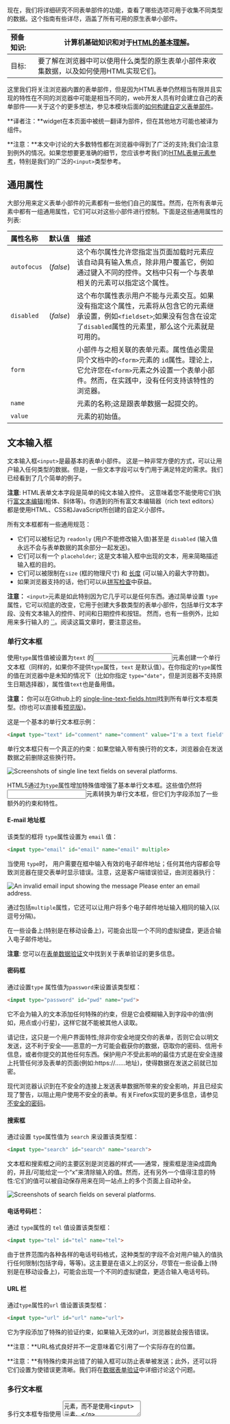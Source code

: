 现在，我们将详细研究不同表单部件的功能，查看了哪些选项可用于收集不同类型的数据。这个指南有些详尽，涵盖了所有可用的原生表单小部件。

| 预备知识: | 计算机基础知识和对于[HTML的基本理解](1/en-US/docs/Learn/HTML/Introduction_to_HTML)。 |
| :-------- | ------------------------------------------------------------ |
| 目标:     | 要了解在浏览器中可以使用什么类型的原生表单小部件来收集数据，以及如何使用HTML实现它们。 |

这里我们将关注浏览器内置的表单部件，但是因为HTML表单仍然相当有限并且实现的特性在不同的浏览器中可能是相当不同的，web开发人员有时会建立自己的表单部件——关于这个的更多想法，参见本模块后面的[如何构建自定义表单部件](1/en-US/docs/Learn/HTML/Forms/How_to_build_custom_form_widgets)。

**译者注：**widget在本页面中被统一翻译为部件，但在其他地方可能也被译为组件。

**注意：**本文中讨论的大多数特性都在浏览器中得到了广泛的支持;我们会注意到例外的情况。如果您想要更准确的细节，您应该参考我们的[HTML表单元素参考](1/en-US/docs/Web/HTML/Element#Forms)，特别是我们的广泛的`<input>`类型参考。

## 通用属性

大部分用来定义表单小部件的元素都有一些他们自己的属性。然而，在所有表单元素中都有一组通用属性，它们可以对这些小部件进行控制。下面是这些通用属性的列表:

| 属性名称    | 默认值    | 描述                                                         |
| :---------- | :-------- | :----------------------------------------------------------- |
| `autofocus` | (*false*) | 这个布尔属性允许您指定当页面加载时元素应该自动具有输入焦点，除非用户覆盖它，例如通过键入不同的控件。文档中只有一个与表单相关的元素可以指定这个属性。 |
| `disabled`  | (*false*) | 这个布尔属性表示用户不能与元素交互。如果没有指定这个属性，元素将从包含它的元素继承设置，例如`<fieldset>`;如果没有包含在设定了`disabled`属性的元素里，那么这个元素就是可用的。 |
| `form`      |           | 小部件与之相关联的表单元素。属性值必需是同个文档中的`<form>`元素的 `id`属性。理论上，它允许您在`<form>`元素之外设置一个表单小部件。然而，在实践中，没有任何支持该特性的浏览器。 |
| `name`      |           | 元素的名称;这是跟表单数据一起提交的。                        |
| `value`     |           | 元素的初始值。                                               |

## 文本输入框

文本输入框`<input>`是最基本的表单小部件。 这是一种非常方便的方式，可以让用户输入任何类型的数据。但是，一些文本字段可以专门用于满足特定的需求。我们已经看到了几个简单的例子。

**注意**: HTML表单文本字段是简单的纯文本输入控件。 这意味着您不能使用它们执行[富文本编辑](1/en-US/docs/Rich-Text_Editing_in_Mozilla)(粗体、斜体等)。你遇到的所有富文本编辑器（rich text editors）都是使用HTML、CSS和JavaScript所创建的自定义小部件。

所有文本框都有一些通用规范：

- 它们可以被标记为 `readonly` (用户不能修改输入值)甚至是 `disabled` (输入值永远不会与表单数据的其余部分一起发送)。
- 它们可以有一个 `placeholder`; 这是文本输入框中出现的文本，用来简略描述输入框的目的。
- 它们可以被限制在`size` (框的物理尺寸) 和 [长度](1/en-US/docs/Web/HTML/Element/Input#attr-maxlength) (可以输入的最大字符数)。
- 如果浏览器支持的话，他们可以从[拼写检查](1/en-US/docs/HTML/Element/input#attr-spellcheck)中获益。

**注意：** `<input>`元素是如此特别因为它几乎可以是任何东西。通过简单设置 `type` 属性，它可以彻底的改变，它用于创建大多数类型的表单小部件，包括单行文本字段、没有文本输入的控件、时间和日期控件和按钮。 然而，也有一些例外，比如用来多行输入的 [``]( 1/docs/Web/HTML/Element/textarea)。阅读这篇文章时，要注意这些。

### 单行文本框



使用`type`属性值被设置为`text` 的<input>元素创建一个单行文本框（同样的，如果你不提供`type`属性，`text` 是默认值）。在你指定的`type`属性的值在浏览器中是未知的情况下（比如你指定 `type="date"`，但是浏览器不支持原生日期选择器），属性值`text`也是备用值。

**注意：** 你可以在Github上的 [single-line-text-fields.html](https://github.com/mdn/learning-area/blob/master/html/forms/native-form-widgets/single-line-text-fields.html)找到所有单行文本框类型。(你也可以直接看[预览版]( 1/learning-area/html/forms/native-form-widgets/single-line-text-fields.html))。

这是一个基本的单行文本框示例：

```html
<input type="text" id="comment" name="comment" value="I'm a text field">
```

单行文本框只有一个真正的约束：如果您输入带有换行符的文本，浏览器会在发送数据之前删除这些换行符。

![Screenshots of single line text fields on several platforms.](1/files/4273/all-single-line-text-field.png)

HTML5通过为`type`属性增加特殊值增强了基本单行文本框。这些值仍然将<input>元素转换为单行文本框，但它们为字段添加了一些额外的约束和特性。

#### E-mail 地址框

该类型的框将 `type`属性设置为 `email` 值：

```html
<input type="email" id="email" name="email" multiple>
```

当使用 `type`时， 用户需要在框中输入有效的电子邮件地址；任何其他内容都会导致浏览器在提交表单时显示错误。注意，这是客户端错误验证，由浏览器执行：

![An invalid email input showing the message Please enter an email address.](https://mdn.mozillademos.org/files/14781/email-invalid.png)

通过包括`multiple`属性，它还可以让用户将多个电子邮件地址输入相同的输入(以逗号分隔)。

在一些设备上(特别是在移动设备上)，可能会出现一个不同的虚拟键盘，更适合输入电子邮件地址。

**注意**: 您可以在[表单数据验证](1/en-US/docs/Learn/HTML/Forms/Form_validation)文中找到关于表单验证的更多信息。

#### 密码框

通过设置`type` 属性值为`password`来设置该类型框：

```html
<input type="password" id="pwd" name="pwd">
```

它不会为输入的文本添加任何特殊的约束，但是它会模糊输入到字段中的值(例如，用点或小行星)，这样它就不能被其他人读取。

请记住，这只是一个用户界面特性;除非你安全地提交你的表单，否则它会以明文发送，这不利于安全——恶意的一方可能会截获你的数据，窃取你的密码、信用卡信息，或者你提交的其他任何东西。保护用户不受此影响的最佳方式是在安全连接上托管任何涉及表单的页面(例如:https://……地址)，使得数据在发送之前就已加密。

现代浏览器认识到在不安全的连接上发送表单数据所带来的安全影响，并且已经实现了警告，以阻止用户使用不安全的表单。有关Firefox实现的更多信息，请参见[不安全的密码](1/en-US/docs/Web/Security/Insecure_passwords)。

#### 搜索框

通过设置 `type`属性值为 `search` 来设置该类型框：

```html
<input type="search" id="search" name="search">
```

文本框和搜索框之间的主要区别是浏览器的样式——通常，搜索框是渲染成圆角的，并且/可能给定一个“x”来清除输入的值。然而，还有另外一个值得注意的特性:它们的值可以被自动保存用来在同一站点上的多个页面上自动补全。

![Screenshots of search fields on several platforms.](1/files/4269/all-search-field.png)

#### 电话号码栏：

通过 `type`属性的 `tel` 值设置该类型框：

```html
<input type="tel" id="tel" name="tel">
```

由于世界范围内各种各样的电话号码格式，这种类型的字段不会对用户输入的值执行任何限制(包括字母，等等)。这主要是在语义上的区分，尽管在一些设备上(特别是在移动设备上)，可能会出现一个不同的虚拟键盘，更适合输入电话号码。

#### URL 栏

通过`type`属性的`url` 值设置该类型框：

```html
<input type="url" id="url" name="url">
```

它为字段添加了特殊的验证约束，如果输入无效的url，浏览器就会报告错误。

**注意：**URL格式良好并不一定意味着它引用了一个实际存在的位置。

**注意：**有特殊约束并出错了的输入框可以防止表单被发送；此外，还可以将它们设置为使错误更清晰。我们将在[数据表单验证](1/en-US/docs/HTML/Forms/Data_form_validation)中详细讨论这个问题。

### 多行文本框



多行文本框专指使用 <textarea>元素，而不是使用<input> 元素。

```html
<textarea cols="30" rows="10"></textarea>
```

textarea和常规的单行文本字段之间的主要区别是，允许用户输入包含硬换行符(即按回车)的文本。

![Screenshots of multi-lines text fields on several platforms.](1/files/4271/all-multi-lines-text-field.png)

注意到在大多数浏览器中，文本区域在右下角有一个拖放操作，允许用户调整它的大小。这种调整能力可以通过使用[CSS](1/en-US/docs/Learn/CSS)设置文本区域的[`resize`]( 1/docs/Web/CSS/resize)性质为 `none` 来关闭。

**<textarea>** 还接受了一些额外的属性，以控制它在几行代码中呈现的效果 (除此以外还有其他几个)：

**<textarea>** 元素属性

| 属性名 | 默认值 | 描述                                                 |
| :----- | :----- | :--------------------------------------------------- |
| `cols` | `20`   | 文本控件的可见宽度，平均字符宽度。                   |
| `rows` |        | 控制的可见文本行数。                                 |
| `wrap` | `soft` | 表示控件是如何包装文本的。可能的值：`hard` 或 `soft` |

注意，**<textarea>**元素与<input>元素的编写略有不同。<input>元素是一个空元素，这意味着它不能包含任何子元素。另一方面，**<textarea>** 元素是一个常规元素，可以包含文本内容的子元素。

这里有两个关键点需要注意：

- 如果您想为<input>元素定义一个默认值，那么您必须使用`value`属性;另一方面，对于**<textarea>** 元素，只需要将默认的文本放在起始标记和**<textarea>** 的结束标记之间。
- 因为它的本质， **<textarea>** 元素只接受文本内容；这意味着将任何HTML内容入**<textarea>** 中都呈现为纯文本内容。

## 下拉内容

下拉窗口小部件是一种简单的方法，可以让用户选择众多选项中的一个，而不需要占用用户界面的太多空间。HTML有两种类型的下拉内容:**select box**和**autocomplete box**。在这两种情况下，交互都是相同的——一旦控件被激活，浏览器就会显示用户可以选择的值列表

### 选择框



一个选择框是用<select>元素创建的，其中有一个或多个<option>元素作为子元素，每个元素都指定了其中一个可能的值。

```html
<select id="simple" name="simple">
  <option>Banana</option>
  <option>Cherry</option>
  <option>Lemon</option>
</select>
```

如果需要，可以使用`selected`属性在所需的<option>元素上设置选择框的默认值---在页面加载时会默认选择该选项。<option>元素也可以嵌套在<optgroup>元素中，以创建视觉关联的组值：

```html
<select id="groups" name="groups">
  <optgroup label="fruits">
    <option>Banana</option>
    <option selected>Cherry</option>
    <option>Lemon</option>
  </optgroup>
  <optgroup label="vegetables">
    <option>Carrot</option>
    <option>Eggplant</option>
    <option>Potato</option>
  </optgroup>
</select>
```

![Screenshots of single line select box on several platforms.](1/files/4517/all-select.png)

如果一个<option>元素设置了`value`属性，那么当提交表单时该属性的值就会被发送。如果忽略了`value`属性，则使用<option>元素的内容作为选择框的值。

在<optgroup>元素中，`label`属性显示在值之前，但即使它看起来有点像一个选项，它也不是可选的。

### 多选选择框



默认情况下，选择框只允许用户选择一个值。通过将`multiple`属性添加到<select>元素，您可以允许用户通过操作系统提供的默认机制来选择几个值。 (如， 同时按下 Cmd/Ctrl 并点击多个值).

注意：在多个选项选择框的情况下，选择框不再显示值为下拉内容——相反，它们都显示在一个列表中。

```html
<select multiple id="multi" name="multi">
  <option>Banana</option>
  <option>Cherry</option>
  <option>Lemon</option>
</select>
```

![Screenshots of multi-lines select box on several platforms.](1/files/4559/all-multi-lines-select.png)

**注意：**所有支持<select> 元素的浏览器也支持 `multiple` 。

### 自动补全输入框



您可以使用<datalist>元素来为表单小部件提供建议的、自动完成的值，并使用一些[``]( 1/docs/Web/HTML/Element/option)子元素来指定要显示的值。

然后使用`list`属性将数据列表绑定到一个文本框(通常是一个<input>元素)。

一旦数据列表与表单小部件相关联，它的选项用于自动完成用户输入的文本;通常，这是作为一个下拉框提供给用户的，匹配在输入框中输入了的内容。

```html
<label for="myFruit">What's your favorite fruit?</label>
<input type="text" name="myFruit" id="myFruit" list="mySuggestion">
<datalist id="mySuggestion">
  <option>Apple</option>
  <option>Banana</option>
  <option>Blackberry</option>
  <option>Blueberry</option>
  <option>Lemon</option>
  <option>Lychee</option>
  <option>Peach</option>
  <option>Pear</option>
</datalist>
```

**注意：** 根据[HTML规范](http://www.w3.org/TR/html5/common-input-element-attributes.html#attr-input-list)，`list` 属性和<datalist>元素元素可以用于任何需要用户输入的小部件。但是，除了文本控件外(例如颜色或日期)，还不清楚它会如何工作，不同的浏览器在不同的情况下会有不同的表现。正因为如此，除了文本字段以外，要小心使用这个特性。

![Screenshots of datalist on several platforms.](1/files/4593/all-datalist.png)

#### 数据列表支持和后备

<datalist>元素是HTML表单的最新补充，因此浏览器的支持比我们之前看到的要少一些。最值得注意的是，它在版本小于10的IE中不受支持，同时在版本小于12的Safari中不受支持。

为了处理这个问题，这里有一个小技巧，可以为这些浏览器提供一个不错的备用：

```html
<label for="myFruit">What is your favorite fruit? (With fallback)</label>
<input type="text" id="myFruit" name="fruit" list="fruitList">
    
<datalist id="fruitList">
  <label for="suggestion">or pick a fruit</label>
  <select id="suggestion" name="altFruit">
    <option>Apple</option>
    <option>Banana</option>
    <option>Blackberry</option>
    <option>Blueberry</option>
    <option>Lemon</option>
    <option>Lychee</option>
    <option>Peach</option>
    <option>Pear</option>
  </select>
</datalist>
```

支持<datalist>元素的浏览器将忽略所有不是<option>元素的元素，并按照预期工作。另一方面，不支持<datalist>元素的浏览器将显示标签和选择框。当然，还有其他方法可以处理对<datalist>元素支持的不足，但这是最简单的(其他方法往往需要JavaScript)。

| Safari 6   | ![Screenshot of the datalist element fallback with Safari on Mac OS](1/files/4583/datalist-safari.png) |
| :--------- | ------------------------------------------------------------ |
| Firefox 18 | ![Screenshot of the datalist element with Firefox on Mac OS](1/files/4581/datalist-firefox-macos.png) |

## 可选中项

可选中项是可以通过单击它们来更改状态的小部件。有两种可选中项：复选框和单选按钮。两者都使用`checked`属性，以指示该部件的默认状态: "选中"或"未选中"。

值得注意的是，这些小部件与其他表单小部件不一样。对于大多数表单部件，一旦表单提交，所有具有`name`属性的小部件都会被发送，即使没有任何值被填。对于可选中项，只有在勾选时才发送它们的值。如果他们没有被勾选，就不会发送任何东西，甚至连他们的名字也没有。

**注意**: 你可以在Github上看到 [checkable-items.html](https://github.com/mdn/learning-area/blob/master/html/forms/native-form-widgets/checkable-items.html) (你也可以看[预览版]( 1/learning-area/html/forms/native-form-widgets/checkable-items.html))。

为了获得最大的可用性和可访问性，建议您在<fieldset>中包围每个相关项目的列表，并使用<legend>提供对列表的全面描述。每个单独的<label>/<input>元素都应该包含在它自己的列表项中(或者类似的)。正如在示例中显示的。

您还需要为这些类型的输入提供`value`属性，如果您想让它们具有意义——如果没有提供任何值，则复选框和单选按钮被赋予一个 `on`值。

### 复选框



使用`type`属性值为`checkbox`的 <input>元素来创建一个复选框。

```html
<input type="checkbox" checked id="carrots" name="carrots" value="carrots">
```

包含`checked`属性使复选框在页面加载时自动被选中。

![Screenshots of check boxes on several platforms.](1/files/4595/all-checkbox.png)

### 单选按钮



使用`type`属性值为`radio`的 <input>元素来创建一个单选按钮。

```html
<input type="radio" checked id="soup" name="meal">
```

几个单选按钮可以连接在一起。如果它们的`name`属性共享相同的值，那么它们将被认为属于同一组的按钮。同一组中只有一个按钮可以同时被选；这意味着当其中一个被选中时，所有其他的都将自动未选中。如果没有选中任何一个，那么整个单选按钮池就被认为处于未知状态，并且没有以表单的形式发送任何值。

```html
<fieldset>
  <legend>What is your favorite meal?</legend>
  <ul>
    <li>
      <label for="soup">Soup</label>
      <input type="radio" checked id="soup" name="meal" value="soup">
    </li>
    <li>
      <label for="curry">Curry</label>
      <input type="radio" id="curry" name="meal" value="curry">
    </li>
    <li>
      <label for="pizza">Pizza</label>
      <input type="radio" id="pizza" name="meal" value="pizza">
    </li>
  </ul>
</fieldset>
```

![Screenshots of radio buttons on several platforms.](1/files/4597/all-radio.png)

## 按钮

在HTML表单中，有三种按钮：

- Submit

  将表单数据发送到服务器。对于<button>元素, 省略 `type` 属性 (或是一个无效的 `type` 值) 的结果就是一个提交按钮.

- Reset

  将所有表单小部件重新设置为它们的默认值。

- Anonymous

  没有自动生效的按钮，但是可以使用JavaScript代码进行定制。

**注意**: 你可以在Github上看到[button-examples.html](https://github.com/mdn/learning-area/blob/master/html/forms/native-form-widgets/button-examples.html) (你也可以看[预览版]( 1/learning-area/html/forms/native-form-widgets/button-examples.html))。

使用<button>元素或者<input>元素来创建一个按钮。`type`属性的值指定显示什么类型的按钮。

### submit



```html
<button type="submit">
    This a <br><strong>submit button</strong>
</button>

<input type="submit" value="This is a submit button">
```

### reset



```html
<button type="reset">
    This a <br><strong>reset button</strong>
</button>

<input type="reset" value="This is a reset button">
```

### button



```html
<button type="button">
    This an <br><strong>anonymous button</strong>
</button>

<input type="button" value="This is an anonymous button">
```

不管您使用的是<button>元素还是<input>元素，按钮的行为都是一样的。然而，有一些显著的不同之处：

- 从示例中可以看到，<button>元素允许您在它们的标签中使用HTML内容，这些内容被插入到打开和关闭<button>标签中。另一方面，<input>元素是空元素;它们的标签插入在`value`属性中，因此只接受纯文本内容。
- 使用<button>元素，可以有一个不同于按钮标签的值(通过设置`value`中的属性值)。这在IE 8之前的版本中是不可靠的。

![Screenshots of buttons on several platforms.](1/files/4599/all-buttons.png)

从技术上讲，使用<button>元素或<input>元素定义的按钮几乎没有区别。唯一值得注意的区别是按钮本身的标签。在<input>元素中，标签只能是字符数据，而在<button>元素中，标签可以是HTML，因此可以相应地进行样式化。

## 高级表单部件

在本节中，我们将介绍那些让用户输入复杂或不寻常数据的小部件。这包括精确的或近似的数字，日期和时间，或颜色。

### 数字

用于数字的小部件是用`type`属性设置为`number`<input>的元素创建的。这个控件看起来像一个文本框，但是只允许浮点数，并且通常提供一些按钮来增加或减少小部件的值。

也可以：

- 通过设置`min`和`max`属性来约束该值。
- 通过设置`step`属性来指定增加和减少按钮更改小部件的步进值大小。

#### 例子

```html
<input type="number" name="age" id="age" min="1" max="10" step="2">
```

这将创建一个数字小部件，其值被限制为1到10之间的任何值，而其增加和减少按钮的步进值将更改为2。

在10以下的Internet Explorer版本中不支持`number` 输入。

### 滑块



另一种选择数字的方法是使用滑块。从视觉上讲，滑块没有文本字段准确，因此它们被用来选择一个确切值并不重要的数字。

滑块是通过把<input>元素的`type`属性值设置为`range`来创建的。正确配置滑块是很重要的；为了达到这个目的，我们强烈建议您设置`min`、`max`和`step`属性。

#### 例子

```html
<input type="range" name="beans" id="beans" min="0" max="500" step="10">
```

这个例子创建了一个滑块，它可能的值在0到500之间，而它的递增/递减按钮以+10和-10来改变值。

滑块的一个问题是，它们不提供任何形式的视觉反馈，以了解当前的值是什么。您需要使用JavaScript来添加这一点，但这相对来说比较容易。在本例中，我们添加了一个空的[``]( 1/docs/Web/HTML/Element/span)元素，其中我们将写入滑块的当前值，并随着更改实时更新它。

```html
<label for="beans">How many beans can you eat?</label>
<input type="range" name="beans" id="beans" min="0" max="500" step="10">
<span class="beancount"></span>
```

可以使用一些简单的JavaScript实现

```js
var beans = document.querySelector('#beans');
var count = document.querySelector('.beancount');

count.textContent = beans.value;

beans.oninput = function() {
  count.textContent = beans.value;
}
```

这里我们将对范围输入值和span的引用存储在两个变量里，然后我们立即将span的`textContent`设置为输入的当前`value`。最后，我们设置了一个`oninput`事件处理程序，以便每次移动范围滑块时，都会将span `textContent`更新为新的输入值。

在10以下的Internet Explorer版本中不支持`range` 。

### 日期时间选择器



对于web开发人员来说，收集日期和时间值一直是一场噩梦。HTML5通过提供一种特殊的控制来处理这种特殊的数据，从而带来了一些增强。

使用<input>元素和一个适当的值的`type`属性来创建日期和时间控制，这取决于您是否希望收集日期、时间或两者都。

#### `本地时间`

这将创建一个小部件来显示和选择一个日期，但是没有任何特定的时区信息。

```html
<input type="datetime-local" name="datetime" id="datetime">
```

#### `月`

这就创建了一个小部件来显示和挑选一个月。

```html
<input type="month" name="month" id="month">
```

#### 时间

这将创建一个小部件来显示并选择一个时间值。

```html
<input type="time" name="time" id="time">
```

#### `星期`

这将创建一个小部件来显示并挑选一个星期号和它的年份。

```html
<input type="week" name="week" id="week">
```

所有日期和时间控制都可以使用`min`和`max`属性来约束。

```html
<label for="myDate">When are you available this summer?</label>
<input type="date" name="myDate" min="2013-06-01" max="2013-08-31" id="myDate">
```

警告——日期和时间窗口小部件仍然很不受支持。目前，Chrome、Edge和Opera都支持它们，但IE浏览器没有支持，Firefox和Safari对这些都没有太大的支持。

### 拾色器



颜色总是有点难处理。有很多方式来表达它们:RGB值(十进制或十六进制)、HSL值、关键字等等。颜色小部件允许用户在文本和可视的方式中选择颜色。

一个颜色小部件是使用`type`属性设置为值`color`<input>的元素创建的。

```html
<input type="color" name="color" id="color">
```

警告——并不是所有浏览器都支持拾色器。IE中没有支持，Safari目前也不支持它。其他主要的浏览器都支持它。

## 其他小部件

还有一些其他的小部件由于它们非常特殊的行为而不能很容易地分类，但是它们仍然非常有用。

**注意**: 你可以在Github上看到[other-examples.html](https://github.com/mdn/learning-area/blob/master/html/forms/native-form-widgets/other-examples.html)(你也可以看[预览版]( 1/learning-area/html/forms/native-form-widgets/other-examples.html))。

### 文件选择器



HTML表单能够将文件发送到服务器；在[发送和检索表单数据](1/en-US/docs/Learn/HTML/Forms/Sending_and_retrieving_form_data)的文章中详细描述了这个特定的操作。文件选择器小部件是用户如何选择一个或多个文件来发送的。

要创建一个文件选择器小部件，您可以使用<input>元素，将它的`type`属性设置为`file`。被接受的文件类型可以使用`accept`属性来约束。此外，如果您想让用户选择多个文件，那么可以通过添加`multiple`属性来实现。

#### 例子

在本例中，创建一个文件选择器，请求图形图像文件。在本例中，允许用户选择多个文件。

```html
<input type="file" name="file" id="file" accept="image/*" multiple>
```

### 隐藏内容



有时候，由于为了方便技术原因，有些数据是用表单发送的，但不显示给用户。要做到这一点，您可以在表单中添加一个不可见的元素。要做到这一点，需要使用<input>将它的`type`属性设置为`hidden`值。

如果您创建了这样一个元素，就需要设置它的`name`和`value`属性：

```html
<input type="hidden" id="timestamp" name="timestamp" value="1286705410">
```

### 图像按钮



图像按钮控件是一个与<img>元素完全相同的元素，除了当用户点击它时，它的行为就像一个提交按钮(见上面)。

图像按钮是使用`type`属性值设置为`image`<input>的元素创建的。这个元素支持与[`![img]()`]( 1/docs/Web/HTML/Element/img)元素相同的属性，和其他表单按钮支持的所有属性。

```html
<input type="image" alt="Click me!" src="my-img.png" width="80" height="30" />
```

如果使用图像按钮来提交表单，这个小部件不会提交它的值；相反，提交的是在图像上单击处的X和Y坐标(坐标是相对于图像的，这意味着图像的左上角表示坐标0，0)，坐标被发送为两个键/值对：

- X值键是`name`属性的值，后面是字符串“.x”。
- Y值键是`name`属性的值，后面是字符串“.y”。

例如，当您点击这个小部件的图像时，您将被发送到一个URL，如下所显示的

```html
http://foo.com?pos.x=123&pos.y=456
```

这是构建“热图”的一种非常方便的方式。如何发送和检索这些值在[发送和检索表单数据](1/en-US/docs/Learn/HTML/Forms/Sending_and_retrieving_form_data)文章中详细说明。

### 仪表和进度条



仪表和进度条是数值的可视化表示。

#### 进度条

一个进度条表示一个值，它会随着时间的变化而变化到最大的值，这个值由`max`属性指定。这样的一个bar是使用<progress>元素创建的。

```html
<progress max="100" value="75">75/100</progress>
```

这是为了实现任何需要进度报告的内容，例如下载的总文件的百分比，或者问卷中填写的问题的数量。

<progress>元素中的内容用于不支持该元素的浏览器的回退，以及辅助技术对其朗读。

#### 仪表

一个仪表表示一个固定值，这个值由一个`min`和一个`max`值所界定。这个值是作为一个条形显示的，并且为了知道这个工具条是什么样子的，我们将这个值与其他一些设置值进行比较

- low 和high 

  值范围划分为三个部分：

  - 该范围的较低部分是在`min`和`low`值(包括那些值)之间。
  - 该范围的中间部分是在`low`和`high`值之间(不包括那些值)。
  - 该范围的较高部分是在`high`和`max`值(包括那些值)之间。

- optimum 值定义了<meter>元素的最优值。在与htmlattrxref(“low”、“meter”)和high值的联合中，它定义了该范围的哪个部分是优先的：

  - 如果`optimum`值在较低的范围内，则较低的范围被认为是首选项，中等范围被认为是一般的，而较高的范围被认为是最坏的部分。
  - 如果`optimum`值在该范围的中等部分，则较低的范围被认为是一个一般的，中等范围被认为是优先的部分，而较高的范围也被认为是平均值。
  - 如果`optimum`值在较高的范围内，则较低的范围被认为是最坏的部分，中等范围被认为是一般的部分，较高的范围被认为是优先的部分。

所有实现<meter>元素的浏览器都使用这些值来改变米尺的颜色。

- 如果当前值位于该范围的优先部分，则该条是绿色的。
- 如果当前值位于该范围的平均部分，则该条是黄色的。
- 如果当前值处于最糟糕的范围，则该条是红色的。

这样的一个工具栏是使用<meter>元素创建的。这是用于实现任何类型的仪表，例如一个显示磁盘上使用的总空间的条，当它开始满时，它会变成红色。

```html
<meter min="0" max="100" value="75" low="33" high="66" optimum="50">75</meter>
```

<meter>元素中的内容是不支持该元素的浏览器的回退，以及辅助技术对其发出的声音。

对进度条和仪表的支持是相当不错的，在Internet Explorer中没有支持，但是其他浏览器都可以很好的支持它。
